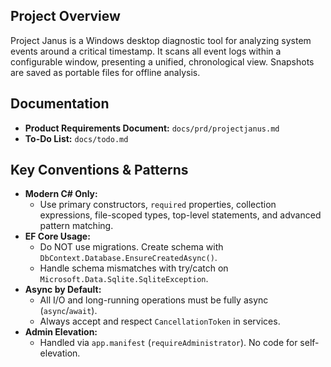 ## Project Overview
Project Janus is a Windows desktop diagnostic tool for analyzing system events around a critical timestamp. It scans all event logs within a configurable window, presenting a unified, chronological view. Snapshots are saved as portable files for offline analysis.

## Documentation
- **Product Requirements Document:** `docs/prd/projectjanus.md`
- **To-Do List:** `docs/todo.md`

## Key Conventions & Patterns
- **Modern C# Only:**
  - Use primary constructors, `required` properties, collection expressions, file-scoped types, top-level statements, and advanced pattern matching.
- **EF Core Usage:**
  - Do NOT use migrations. Create schema with `DbContext.Database.EnsureCreatedAsync()`.
  - Handle schema mismatches with try/catch on `Microsoft.Data.Sqlite.SqliteException`.
- **Async by Default:**
  - All I/O and long-running operations must be fully async (`async`/`await`).
  - Always accept and respect `CancellationToken` in services.
- **Admin Elevation:**
  - Handled via `app.manifest` (`requireAdministrator`). No code for self-elevation.
